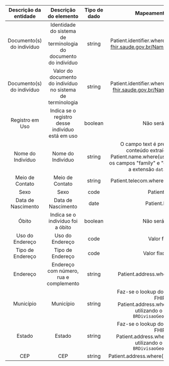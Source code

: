 | Descrição da entidade | Descrição do elemento | Tipo de dado | Mapeamento (FHIRPath) |
| :-------------------: | :-------------------: | :----------: | :-------------------: |
| Documento(s) do indivíduo | Identidade do sistema de terminologia do documento do indivíduo | string | Patient.identifier.where(system='https://rnds-fhir.saude.gov.br/NamingSystem/cpf').system |
| Documento(s) do indivíduo | Valor do documento do indivíduo no sistema de terminologia | string | Patient.identifier.where(system='https://rnds-fhir.saude.gov.br/NamingSystem/cpf').value |
| Registro em Uso | Indica se o registro desse indivíduo está em uso | boolean | Não será mapeado |
| Nome do Indivíduo | Nome do Indivíduo | string | O campo text é preenchido a partir do conteúdo extraído pelo FHIRPath Patient.name.where(use='official').text, sendo os campos "family" e "given" preenchidos com a extensão `data-absent-reason` |
| Meio de Contato | Meio de Contato | string | Patient.telecom.where(system='phone').value |
| Sexo | Sexo | code | Patient.gender |
| Data de Nascimento | Data de Nascimento | date | Patient.birthDate |
| Óbito | Indica se o indivíduo foi a óbito | boolean | Não será mapeado |
| Uso do Endereço | Uso do Endereço | code | Valor fixo `home` |
| Tipo de Endereço | Tipo de Endereço | code | Valor fixo `physical` |
| Endereço | Endereço com número, rua e complemento | string | Patient.address.where(use='home').line |
| Município | Município | string | Faz-se o lookup do valor extraído com o FHIRPath Patient.address.where(use='home').city utilizando o Code System `BRDivisaoGeograficaBrasil` |
| Estado | Estado | string | Faz-se o lookup do valor extraído com o FHIRPath Patient.address.where(use='home').state utilizando o Code System `BRDivisaoGeograficaBrasil` |
| CEP | CEP | string | Patient.address.where(use='home').postalCode |